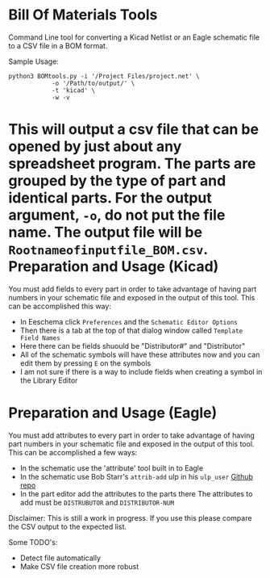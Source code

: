 Bill Of Materials Tools
=======================

Command Line tool for converting a Kicad Netlist or an Eagle schematic file to a CSV file in a BOM format.

Sample Usage: 
```
python3 BOMtools.py -i '/Project Files/project.net' \
		    -o '/Path/to/output/' \
		    -t 'kicad' \
		    -w -v
```

This will output a csv file that can be opened by just about any spreadsheet program. The parts are grouped by the type of part and identical parts. For the output argument, `-o`, do not put the file name. The output file will be `Rootnameofinputfile_BOM.csv`. 
Preparation and Usage (Kicad)
=======================
You must add fields to every part in order to take advantage of having part numbers in your schematic file and exposed in the output of this tool. This can be accomplished this way:
* In Eeschema click `Preferences` and the `Schematic Editor Options`
* Then there is a tab at the top of that dialog window called `Template Field Names`
* Here there can be fields shuould be "Distributor#" and "Distributor"
* All of the schematic symbols will have these attributes now and you can edit them by pressing `E` on the symbols
* I am not sure if there is a way to include fields when creating a symbol in the Library Editor

Preparation and Usage (Eagle)
=======================
You must add attributes to every part in order to take advantage of having part numbers in your schematic file and exposed in the output of this tool. This can be accomplished a few ways:
* In the schematic use the 'attribute' tool built in to Eagle
* In the schematic use Bob Starr's `attrib-add` ulp in his `ulp_user` [Github repo](https://github.com/robertstarr/ulp_user)
* In the part editor add the attributes to the parts there
The attributes to add must be `DISTRUBUTOR` and `DISTRIBUTOR-NUM`



Disclaimer: This is still a work in progress. If you use this please compare the CSV output to the expected list.

Some TODO's:
* Detect file automatically
* Make CSV file creation more robust 
